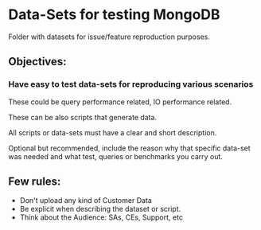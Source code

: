 Data-Sets for testing MongoDB
===

Folder with datasets for issue/feature reproduction purposes.

Objectives:
---

### Have easy to test data-sets for reproducing various scenarios


These could be query performance related, IO performance related.

These can be also scripts that generate data.

All scripts or data-sets must have a clear and short description.

Optional but recommended, include the reason why that specific data-set was needed and what test, queries or benchmarks you carry out.

Few rules:
---

- Don't upload any kind of Customer Data
- Be explicit when describing the dataset or script.
- Think about the Audience: SAs, CEs, Support, etc
